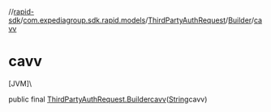 //[rapid-sdk](../../../../index.md)/[com.expediagroup.sdk.rapid.models](../../index.md)/[ThirdPartyAuthRequest](../index.md)/[Builder](index.md)/[cavv](cavv.md)

# cavv

[JVM]\

public final [ThirdPartyAuthRequest.Builder](index.md)[cavv](cavv.md)([String](https://docs.oracle.com/javase/8/docs/api/java/lang/String.html)cavv)
